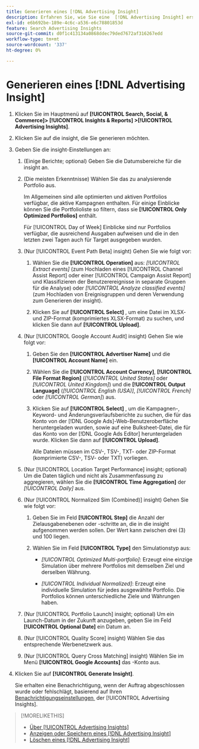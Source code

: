 ```yaml
---
title: Generieren eines [!DNL Advertising Insight]
description: Erfahren Sie, wie Sie eine  [!DNL Advertising Insight] erstellen.
exl-id: e6b692be-189e-4c6c-a536-e6c78801853d
feature: Search Advertising Insights
source-git-commit: d0f1c413134a0868ddec79ded7672af316267edd
workflow-type: tm+mt
source-wordcount: '337'
ht-degree: 0%

---
```


# Generieren eines [!DNL Advertising Insight]

1. Klicken Sie im Hauptmenü auf **[!UICONTROL Search, Social, & Commerce]> [!UICONTROL Insights & Reports] >[!UICONTROL Advertising Insights]**.

2. Klicken Sie auf die insight, die Sie generieren möchten.

3. Geben Sie die insight-Einstellungen an:

   1. (Einige Berichte; optional) Geben Sie die Datumsbereiche für die insight an.

   2. (Die meisten Erkenntnisse) Wählen Sie das zu analysierende Portfolio aus.

      Im Allgemeinen sind alle optimierten und aktiven Portfolios verfügbar, die aktive Kampagnen enthalten. Für einige Einblicke können Sie die Portfolioliste so filtern, dass sie **[!UICONTROL Only Optimized Portfolios]** enthält.

      Für [!UICONTROL Day of Week] Einblicke sind nur Portfolios verfügbar, die ausreichend Ausgaben aufweisen und die in den letzten zwei Tagen auch für Target ausgegeben wurden.

   3. (Nur [!UICONTROL Event Path Beta] insight) Gehen Sie wie folgt vor:

      1. Wählen Sie die **[!UICONTROL Operation]** aus: *[!UICONTROL Extract events]* (zum Hochladen eines [!UICONTROL Channel Assist Report] oder einer [!UICONTROL Campaign Assist Report] und Klassifizieren der Benutzerereignisse in separate Gruppen für die Analyse) oder *[!UICONTROL Analyze classified events]* (zum Hochladen von Ereignisgruppen und deren Verwendung zum Generieren der insight).

      1. Klicken Sie auf **[!UICONTROL Select]** , um eine Datei im XLSX- und ZIP-Format (komprimiertes XLSX-Format) zu suchen, und klicken Sie dann auf **[!UICONTROL Upload]**.

   4. (Nur [!UICONTROL Google Account Audit] insight) Gehen Sie wie folgt vor:

      1. Geben Sie den **[!UICONTROL Advertiser Name]** und die **[!UICONTROL Account Name]** ein.

      1. Wählen Sie die **[!UICONTROL Account Currency]**, **[!UICONTROL File Format Region]** (*[!UICONTROL United States]* oder *[!UICONTROL United Kingdom]*) und die **[!UICONTROL Output Language]** (*[!UICONTROL English (USA)]*, *[!UICONTROL French]* oder *[!UICONTROL German]*) aus.

      1. Klicken Sie auf **[!UICONTROL Select]** , um die Kampagnen-, Keyword- und Änderungsverlaufsberichte zu suchen, die für das Konto von der [!DNL Google Ads]-Web-Benutzeroberfläche heruntergeladen wurden, sowie auf eine Bulksheet-Datei, die für das Konto von der [!DNL Google Ads Editor] heruntergeladen wurde. Klicken Sie dann auf **[!UICONTROL Upload]**.

         Alle Dateien müssen im CSV-, TSV-, TXT- oder ZIP-Format (komprimierte CSV-, TSV- oder TXT) vorliegen.

   5. (Nur [!UICONTROL Location Target Performance] insight; optional) Um die Daten täglich und nicht als Zusammenfassung zu aggregieren, wählen Sie die **[!UICONTROL Time Aggregation]** der *[!UICONTROL Daily]* aus.

   6. (Nur [!UICONTROL Normalized Sim (Combined)] insight) Gehen Sie wie folgt vor:

      1. Geben Sie im Feld **[!UICONTROL Step]** die Anzahl der Zielausgabenebenen oder -schritte an, die in die insight aufgenommen werden sollen. Der Wert kann zwischen drei (3) und 100 liegen.

      1. Wählen Sie im Feld **[!UICONTROL Type]** den Simulationstyp aus:

         * *[!UICONTROL Optimized Multi-portfolio]*: Erzeugt eine einzige Simulation über mehrere Portfolios mit demselben Ziel und derselben Währung.

         * *[!UICONTROL Individual Normalized]*: Erzeugt eine individuelle Simulation für jedes ausgewählte Portfolio. Die Portfolios können unterschiedliche Ziele und Währungen haben.

   7. (Nur [!UICONTROL Portfolio Launch] insight; optional) Um ein Launch-Datum in der Zukunft anzugeben, geben Sie im Feld **[!UICONTROL Optional Date]** ein Datum an.

   8. (Nur [!UICONTROL Quality Score] insight) Wählen Sie das entsprechende Werbenetzwerk aus.

   9. (Nur [!UICONTROL Query Cross Matching] insight) Wählen Sie im Menü **[!UICONTROL Google Accounts]** das -Konto aus.

4. Klicken Sie auf **[!UICONTROL Generate Insight]**.

   Sie erhalten eine Benachrichtigung, wenn der Auftrag abgeschlossen wurde oder fehlschlägt, basierend auf Ihren [&#x200B; Benachrichtigungseinstellungen &#x200B;](/help/search-social-commerce/notifications/notification-edit.md) der [!UICONTROL Advertising Insights].

>[!MORELIKETHIS]
>
>* [Über [!UICONTROL Advertising Insights]](insight-about.md)
>* [Anzeigen oder Speichern eines  [!DNL Advertising Insight]](insight-view-save.md)
>* [Löschen eines [!DNL Advertising Insight]](insight-delete.md)
